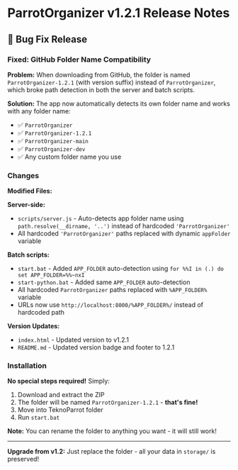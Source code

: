 # ParrotOrganizer v1.2.1 Release Notes

## 🔧 Bug Fix Release

### Fixed: GitHub Folder Name Compatibility

**Problem:** When downloading from GitHub, the folder is named `ParrotOrganizer-1.2.1` (with version suffix) instead of `ParrotOrganizer`, which broke path detection in both the server and batch scripts.

**Solution:** The app now automatically detects its own folder name and works with any folder name:
- ✅ `ParrotOrganizer`
- ✅ `ParrotOrganizer-1.2.1`
- ✅ `ParrotOrganizer-main`
- ✅ `ParrotOrganizer-dev`
- ✅ Any custom folder name you use

### Changes

**Modified Files:**

**Server-side:**
- `scripts/server.js` - Auto-detects app folder name using `path.resolve(__dirname, '..')` instead of hardcoded `'ParrotOrganizer'`
- All hardcoded `'ParrotOrganizer'` paths replaced with dynamic `appFolder` variable

**Batch scripts:**
- `start.bat` - Added `APP_FOLDER` auto-detection using `for %%I in (.) do set APP_FOLDER=%%~nxI`
- `start-python.bat` - Added same `APP_FOLDER` auto-detection
- All hardcoded `ParrotOrganizer` paths replaced with `%APP_FOLDER%` variable
- URLs now use `http://localhost:8000/%APP_FOLDER%/` instead of hardcoded path

**Version Updates:**
- `index.html` - Updated version to v1.2.1
- `README.md` - Updated version badge and footer to 1.2.1

### Installation

**No special steps required!** Simply:
1. Download and extract the ZIP
2. The folder will be named `ParrotOrganizer-1.2.1` - **that's fine!**
3. Move into TeknoParrot folder
4. Run `start.bat`

**Note:** You can rename the folder to anything you want - it will still work!

---

**Upgrade from v1.2:** Just replace the folder - all your data in `storage/` is preserved!
